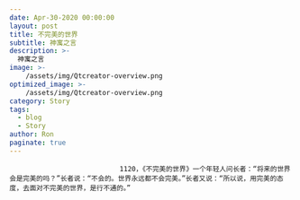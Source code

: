 ```yaml
---
date: Apr-30-2020 00:00:00
layout: post
title: 不完美的世界
subtitle: 神寓之言
description: >-
  神寓之言
image: >-
    /assets/img/Qtcreator-overview.png
optimized_image: >-
    /assets/img/Qtcreator-overview.png
category: Story
tags:
  - blog
  - Story
author: Ron
paginate: true
---
```


							　　1120，《不完美的世界》一个年轻人问长者：“将来的世界会是完美的吗？”长者说：“不会的。世界永远都不会完美。”长者又说：“所以说，用完美的态度，去面对不完美的世界，是行不通的。”
							
							
						